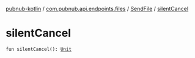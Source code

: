 [pubnub-kotlin](../../index.md) / [com.pubnub.api.endpoints.files](../index.md) / [SendFile](index.md) / [silentCancel](./silent-cancel.md)

# silentCancel

`fun silentCancel(): `[`Unit`](https://kotlinlang.org/api/latest/jvm/stdlib/kotlin/-unit/index.html)